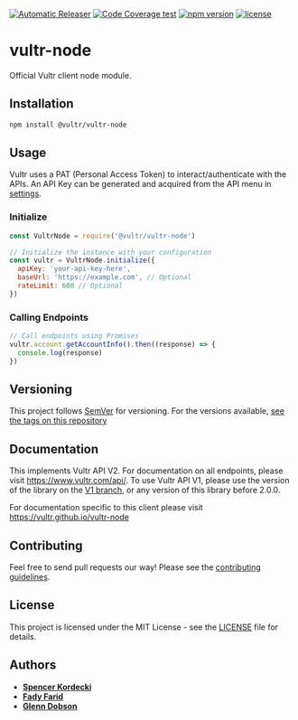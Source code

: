 [![Automatic Releaser](https://github.com/vultr/vultr-node/actions/workflows/release.yml/badge.svg?branch=master)](https://github.com/vultr/vultr-node/actions/workflows/release.yml)
[![Code Coverage test](https://github.com/vultr/vultr-node/actions/workflows/coverage.yml/badge.svg)](https://github.com/vultr/vultr-node/actions/workflows/coverage.yml)
[![npm version](https://badge.fury.io/js/%40vultr%2Fvultr-node.svg)](https://badge.fury.io/js/%40vultr%2Fvultr-node)
[![license](https://img.shields.io/github/license/vultr/vultr-node)](https://github.com/vultr/vultr-node/blob/master/LICENSE.md)

# vultr-node

Official Vultr client node module.

## Installation

```sh
npm install @vultr/vultr-node
```

## Usage

Vultr uses a PAT (Personal Access Token) to interact/authenticate with the APIs. An API Key can be generated and acquired from the API menu in [settings](https://my.vultr.com/settings/#settingsapi).

### Initialize

```js
const VultrNode = require('@vultr/vultr-node')

// Initialize the instance with your configuration
const vultr = VultrNode.initialize({
  apiKey: 'your-api-key-here',
  baseUrl: 'https://example.com', // Optional
  rateLimit: 600 // Optional
})
```

### Calling Endpoints

```js
// Call endpoints using Promises
vultr.account.getAccountInfo().then((response) => {
  console.log(response)
})
```

## Versioning

This project follows [SemVer](https://semver.org/) for versioning. For the versions available, [see the tags on this repository](https://github.com/vultr/vultr-node/releases)

## Documentation

This implements Vultr API V2. For documentation on all endpoints, please visit https://www.vultr.com/api/. To use Vultr API V1, please use the version of the library on the [V1 branch](https://github.com/vultr/vultr-node/tree/v1), or any version of this library before 2.0.0.

For documentation specific to this client please visit https://vultr.github.io/vultr-node

## Contributing

Feel free to send pull requests our way! Please see the [contributing guidelines](CONTRIBUTING.md).

## License

This project is licensed under the MIT License - see the [LICENSE](LICENSE.md) file for details.

## Authors

- [**Spencer Kordecki**](https://github.com/spencerkordecki)
- [**Fady Farid**](https://github.com/afady)
- [**Glenn Dobson**](https://github.com/afatalerrror)
